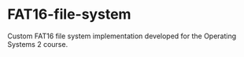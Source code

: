 # FAT16-file-system
Custom FAT16 file system implementation developed for the Operating Systems 2 course.
